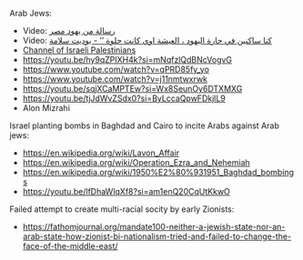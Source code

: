 Arab Jews:
- Video: [رسالة من يهود مصر](https://youtu.be/DG5HcIhgZVQ?si=hu28tvQxDcfPU9Du)
- Video: [كنا ساكنين في حارة اليهود ، العيشة اوي كانت حلوة ’’ - يوديت سلامة](https://www.youtube.com/watch?v=SoCo_QDpIGA&list=PLVhdvNOyODk4rxTm_u8g4BfrAB0Hcm5mF)
- [Channel of Israeli Palestinians](https://www.youtube.com/watch?v=mHGGyTNw2k0&list=PLr8Lbkjwu6aupEv3nV9j1M1DAHo11sA4r)
- https://youtu.be/hy9qZPIXH4k?si=mNqfzlQdBNcVogvG
- https://www.youtube.com/watch?v=qPRD85fy_yo
- https://www.youtube.com/watch?v=j11nmtwxrwk
- https://youtu.be/sqjXCaMPTEw?si=Wx8SeunOy6DTXMXG
- https://youtu.be/tjJdWvZSdx0?si=ByLccaQpwFDkjlL9
- Alon Mizrahi

Israel planting bombs in Baghdad and Cairo to incite Arabs against Arab jews:
- https://en.wikipedia.org/wiki/Lavon_Affair
- https://en.wikipedia.org/wiki/Operation_Ezra_and_Nehemiah
- https://en.wikipedia.org/wiki/1950%E2%80%931951_Baghdad_bombings
- https://youtu.be/lfDhaWlqXf8?si=am1enQ20CqUtKkwO

Failed attempt to create multi-racial socity by early Zionists:
- https://fathomjournal.org/mandate100-neither-a-jewish-state-nor-an-arab-state-how-zionist-bi-nationalism-tried-and-failed-to-change-the-face-of-the-middle-east/
